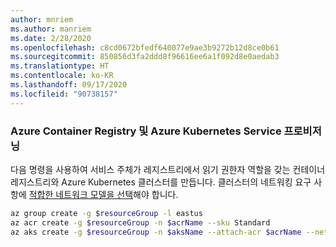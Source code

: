 ```yaml
---
author: mnriem
ms.author: manriem
ms.date: 2/28/2020
ms.openlocfilehash: c8cd0672bfedf640077e9ae3b9272b12d8ce0b61
ms.sourcegitcommit: 850856d3fa2ddd8f96616ee6a1f092d8e0aedab3
ms.translationtype: HT
ms.contentlocale: ko-KR
ms.lasthandoff: 09/17/2020
ms.locfileid: "90738157"
---
```

### <a name="provision-azure-container-registry-and-azure-kubernetes-service"></a>Azure Container Registry 및 Azure Kubernetes Service 프로비저닝

다음 명령을 사용하여 서비스 주체가 레지스트리에서 읽기 권한자 역할을 갖는 컨테이너 레지스트리와 Azure Kubernetes 클러스터를 만듭니다. 클러스터의 네트워킹 요구 사항에 [적합한 네트워크 모델을 선택](/azure/aks/operator-best-practices-network#choose-the-appropriate-network-model)해야 합니다.

```bash
az group create -g $resourceGroup -l eastus
az acr create -g $resourceGroup -n $acrName --sku Standard
az aks create -g $resourceGroup -n $aksName --attach-acr $acrName --network-plugin azure
```

